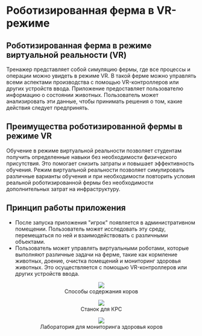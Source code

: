 # Роботизированная ферма в VR-режиме

## Роботизированная ферма в режиме виртуальной реальности (VR) 
Тренажер представляет собой симуляцию фермы, где все процессы и операции можно увидеть в режиме VR. В такой ферме можно управлять всеми аспектами производства с помощью VR-контроллеров или других устройств ввода. Приложение предоставляет пользователю информацию о состоянии животных. Пользователь может анализировать эти данные, чтобы принимать решения о том, какие действия следует предпринять.
## Преимущества роботизированной фермы в режиме VR
 Обучение в режиме виртуальной реальности позволяет студентам получить определенные навыки без необходимости физического присутствия. Это помогает снизить затраты и повышает эффективность обучения. Режим виртуальной реальности позволяет симулировать различные варианты обучения и при необходимости повторить условия реальной роботизированной фермы  без необходимости дополнительных затрат на инфраструктуру.

## Принцип работы приложения
-	После запуска приложения "игрок" появляется в административном помещении. Пользователь может исследовать эту среду, перемещаться по ней и взаимодействовать с различными объектами.
-	Пользователь может управлять виртуальными роботами, которые выполняют различные задачи на ферме, такие как кормление животных, доение, очистка помещений и мониторинг здоровья животных. Это осуществляется с помощью VR-контроллеров или других устройств ввода. 
<p align="center">
<img src="https://github.com/Digital-Department-Vavilov-University/QR-test-agro/assets/135830345/e23350ce-22e6-4250-bad1-81c75c98978a"><br>
Способы содержания коров
</p>

<p align="center">
<img src="https://github.com/Digital-Department-Vavilov-University/QR-test-agro/assets/135830345/bbb9d6c9-9b9c-4fdb-8d18-7dcf7f4a7083"><br>
Станок для КРС
</p>


<p align="center">
<img src="https://github.com/Digital-Department-Vavilov-University/QR-test-agro/assets/135830345/a799a8e0-7673-4495-8d89-5375c97ae410"><br>
Лаборатория для мониторинга здоровья коров
</p>

